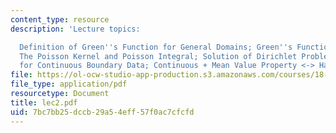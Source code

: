 ```yaml
---
content_type: resource
description: 'Lecture topics:

  Definition of Green''s Function for General Domains; Green''s Function for a Ball;
  The Poisson Kernel and Poisson Integral; Solution of Dirichlet Problem in Balls
  for Continuous Boundary Data; Continuous + Mean Value Property <-> Harmonic.'
file: https://ol-ocw-studio-app-production.s3.amazonaws.com/courses/18-156-differential-analysis-spring-2004/7bc7bb25dccb29a54eff57f0ac7cfcfd_lec2.pdf
file_type: application/pdf
resourcetype: Document
title: lec2.pdf
uid: 7bc7bb25-dccb-29a5-4eff-57f0ac7cfcfd
---
```

